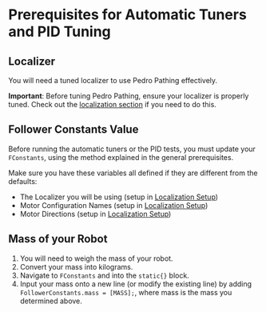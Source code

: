 # Prerequisites for Automatic Tuners and PID Tuning

## Localizer

You will need a tuned localizer to use Pedro Pathing effectively.

**Important**: Before tuning Pedro Pathing, ensure your localizer is properly tuned. Check out the [localization section](../localization/pick.md) if you need to do this.



## Follower Constants Value
Before running the automatic tuners or the PID tests, you must update your `FConstants`, using the method explained in the general prerequisites.

Make sure you have these variables all defined if they are different from the defaults:
- The Localizer you will be using (setup in [Localization Setup](../localization/setup.md#define-your-localizer))
- Motor Configuration Names (setup in [Localization Setup](../localization/setup.md#define-your-motor-names-and-directions))
- Motor Directions (setup in [Localization Setup](../localization/setup.md#define-your-motor-names-and-directions))



## Mass of your Robot
1. You will need to weigh the mass of your robot.
2. Convert your mass into kilograms.
3. Navigate to `FConstants` and into the `static{}` block.
4. Input your mass onto a new line (or modify the existing line) by adding `FollowerConstants.mass = [MASS];`, where mass is the mass you determined above.

